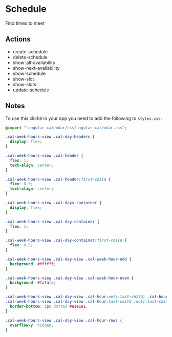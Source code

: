 # Schedule

Find times to meet

## Actions

- create-schedule
- delete-schedule
- show-all-availability
- show-next-availability
- show-schedule
- show-slot
- show-slots
- update-schedule

## Notes

To use this cliché in your app you need to add the following
to `styles.css`:

```css
@import "~angular-calendar/css/angular-calendar.css";

.cal-week-hours-view .cal-day-headers {
  display: flex;
}

.cal-week-hours-view .cal-header {
  flex: 1;
  text-align: center;
}

.cal-week-hours-view .cal-header:first-child {
  flex: 0.5;
  text-align: center;
}

.cal-week-hours-view .cal-days-container {
  display: flex;
}

.cal-week-hours-view .cal-day-container {
  flex: 1;
}

.cal-week-hours-view .cal-day-container:first-child {
  flex: 0.5;
}

.cal-week-hours-view .cal-day-view .cal-week-hour-odd {
  background: #ffffff;
}

.cal-week-hours-view .cal-day-view .cal-week-hour-even {
  background: #fafafa;
}

.cal-week-hours-view .cal-day-view .cal-hour:not(:last-child) .cal-hour-segment,
.cal-week-hours-view .cal-day-view .cal-hour:last-child :not(:last-child) .cal-hour-segment {
  border-bottom: 1px dotted #e1e1e1;
}

.cal-week-hours-view .cal-day-view .cal-hour-rows {
  overflow-y: hidden;
}
```
